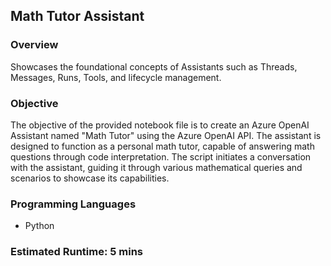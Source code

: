 
## Math Tutor Assistant

### Overview

Showcases the foundational concepts of Assistants such as Threads, Messages, Runs, Tools, and lifecycle management.

### Objective

The objective of the provided notebook file is to create an Azure OpenAI Assistant named "Math Tutor" using the Azure OpenAI API. The assistant is designed to function as a personal math tutor, capable of answering math questions through code interpretation. The script initiates a conversation with the assistant, guiding it through various mathematical queries and scenarios to showcase its capabilities.

### Programming Languages

- Python

### Estimated Runtime: 5 mins